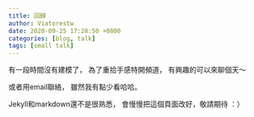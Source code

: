 ```yaml
---
title: 回歸
author: Viatorestw
date: 2020-09-25 17:28:50 +0800
categories: [blog, talk]
tags: [small talk]
---
```


有一段時間沒有建模了，
為了重拾手感特開頻道，
有興趣的可以來聊個天～

或者用email聯絡，
雖然我有點少看哈哈。

Jekyll和markdown還不是很熟悉，
會慢慢把這個頁面改好，敬請期待 ：）
